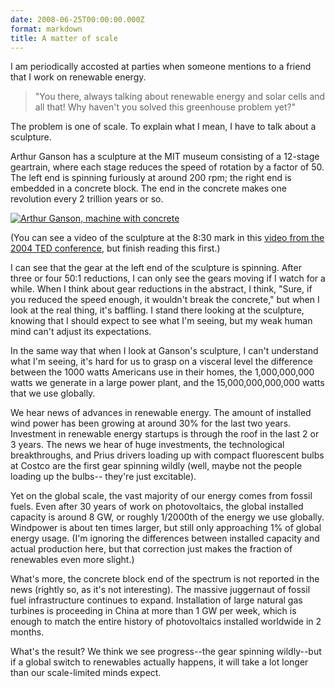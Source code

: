 ```yaml
---
date: 2008-06-25T00:00:00.000Z
format: markdown
title: A matter of scale
---
```


I am periodically accosted at parties when someone mentions to a friend that I work on renewable energy.

<blockquote>"You there, always talking about renewable energy and solar cells and all that! Why haven't you solved this greenhouse problem yet?"</blockquote>

The problem is one of scale. To explain what I mean, I have to talk about a sculpture.

Arthur Ganson has a sculpture at the MIT museum consisting of a 12-stage geartrain, where each stage reduces the speed of rotation by a factor of 50. The left end is spinning furiously at around 200 rpm; the right end is embedded in a concrete block. The end in the concrete makes one revolution every 2 trillion years or so.

<a href='http://pingswept.org/img/arthur-ganson-machine-with-concrete.jpg' title='Arthur Ganson, machine with concrete'><img src='http://pingswept.org/img/arthur-ganson-machine-with-concrete.thumbnail.jpg' alt='Arthur Ganson, machine with concrete' /></a>

(You can see a video of the sculpture at the 8:30 mark in this <a href="http://www.ted.com/index.php/talks/arthur_ganson_makes_moving_sculpture.html">video from the 2004 TED conference</a>, but finish reading this first.)

I can see that the gear at the left end of the sculpture is spinning. After three or four 50:1 reductions, I can only see the gears moving if I watch for a while. When I think about gear reductions in the abstract, I think, "Sure, if you reduced the speed enough, it wouldn't break the concrete," but when I look at the real thing, it's baffling. I stand there looking at the sculpture, knowing that I should expect to see what I'm seeing, but my weak human mind can't adjust its expectations.

In the same way that when I look at Ganson's sculpture, I can't understand what I'm seeing, it's hard for us to grasp on a visceral level the difference between the 1000 watts Americans use in their homes, the 1,000,000,000 watts we generate in a large power plant, and the 15,000,000,000,000 watts that we use globally.

We hear news of advances in renewable energy. The amount of installed wind power has been growing at around 30% for the last two years. Investment in renewable energy startups is through the roof in the last 2 or 3 years. The news we hear of huge investments, the technological breakthroughs, and Prius drivers loading up with compact fluorescent bulbs at Costco are the first gear spinning wildly (well, maybe not the people loading up the bulbs-- they're just excitable).

Yet on the global scale, the vast majority of our energy comes from fossil fuels. Even after 30 years of work on photovoltaics, the global installed capacity is around 8 GW, or roughly 1/2000th of the energy we use globally. Windpower is about ten times larger, but still only approaching 1% of global energy usage. (I'm ignoring the differences between installed capacity and actual production here, but that correction just makes the fraction of renewables even more slight.)

What's more, the concrete block end of the spectrum is not reported in the news (rightly so, as it's not interesting). The massive juggernaut of fossil fuel infrastructure continues to expand. Installation of large natural gas turbines is proceeding in China at more than 1 GW per week, which is enough to match the entire history of photovoltaics installed worldwide in 2 months.

What's the result? We think we see progress--the gear spinning wildly--but if a global switch to renewables actually happens, it will take a lot longer than our scale-limited minds expect.
